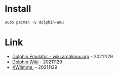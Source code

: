 # Install

```
sudo pacman -S dolphin-emu
```

# Link

* [Dolphin Emulator - wiki.archlinux.org](https://wiki.archlinux.org/title/Dolphin_emulator) - 20211129
* [Dolphin Wiki](https://wiki.dolphin-emu.org) - 20211129
* [XWiimote.](https://wiki.archlinux.org/title/XWiimote) - 20211129
